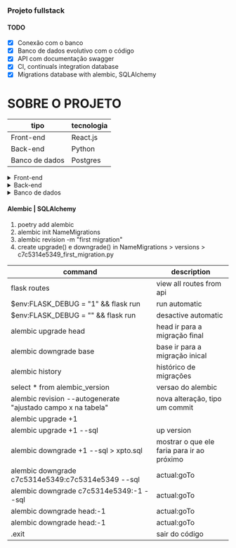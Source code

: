 ### Projeto fullstack


#### TODO
- [x] Conexão com o banco
- [x] Banco de dados evolutivo com o código
- [x] API com documentação swagger
- [x] CI, continuals integration database
- [x] Migrations database with alembic, SQLAlchemy

# SOBRE O PROJETO

| tipo | tecnologia |
|---|---|
| Front-end | React.js |
| Back-end | Python |
| Banco de dados | Postgres |

<details>
<summary>Front-end</summary>

#### Start
1. npm i
2. npm start

</details>

<details>
<summary>Back-end</summary>

#### Start API

1. poetry shell
2. poetry install
3. flask run

```md
    PythonRestApi
    ├── 
    ├── README.md
    ├── __pycache__
    ├── migrations
    │   ├── __pycache__
    │   ├── versions
    │   │   ├── __pycache__
    │   │   └── c7c5314e5349_first_migration.py
    │   ├── env.py
    │   ├── README
    │   └── script.py.mako
    ├── .env
    ├── alembic.ini
    ├── app.py <<<<<<<<<<<
    ├── poetry.lock
    ├── pyproject.toml
    └── README.md
```
após aplicar conceito Clean Arch e Design patterns

```md
PythonRestApi
├── README.md
├── app
│   ├── __init__.py
│   ├── controllers <<<<<<<<<<<
│   │   ├── __init__.py
│   │   └── user_controller.py
│   ├── db <<<<<<<<<<<
│   │   ├── __init__.py
│   │   └── base.py
│   ├── models <<<<<<<<<<<
│   │   ├── __init__.py
│   │   └── user.py
│   ├── repositories <<<<<<<<<<<
│   │   ├── __init__.py
│   │   └── user_repository.py
│   └── services <<<<<<<<<<<
│       ├── __init__.py
│       └── user_service.py
├── migrations
│   ├── __init__.py
│   ├── __pycache__
│   ├── env.py
│   ├── README
│   └── script.py.mako
├── .env
├── alembic.ini
├── pyproject.toml
└── README.md
```

</details>

<details>
<summary>Banco de dados</summary>

1. use uma IDE de banco de dados
2. informe os dados e faça a coneção

| Coluna | tipo |
|---|---|---|
| id | Integer, primary_key=True |
| name | String |
| bornIn | Date |
| email | String |
| password | String |


#### Start API


</details>


#### Alembic | SQLAlchemy
1. poetry add alembic
2. alembic init NameMigrations
3. alembic revision -m "first migration"
4. create upgrade() e downgrade() in NameMigrations > versions > c7c5314e5349_first_migration.py



| command | description |
|---|---|
| flask routes | view all routes from api |
| $env:FLASK_DEBUG = "1" && flask run | run automatic |
| $env:FLASK_DEBUG = "" && flask run | desactive automatic |
| alembic upgrade head | head ir para a migração final |
| alembic downgrade base | base ir para a migração inical |
| alembic history | histórico de migrações |
| select * from alembic_version | versao do alembic |
| alembic revision --autogenerate "ajustado campo x na tabela" | nova alteração, tipo um commit |
| alembic upgrade +1 ||
| alembic upgrade +1 --sql | up version |
| alembic downgrade +1 --sql > xpto.sql | mostrar o que ele faria para ir ao próximo|
| alembic downgrade c7c5314e5349:c7c5314e5349 --sql | actual:goTo |
| alembic downgrade c7c5314e5349:-1 --sql | actual:goTo |
| alembic downgrade head:-1 | actual:goTo |
| alembic downgrade head:-1 | actual:goTo |
| .exit | sair do código |
